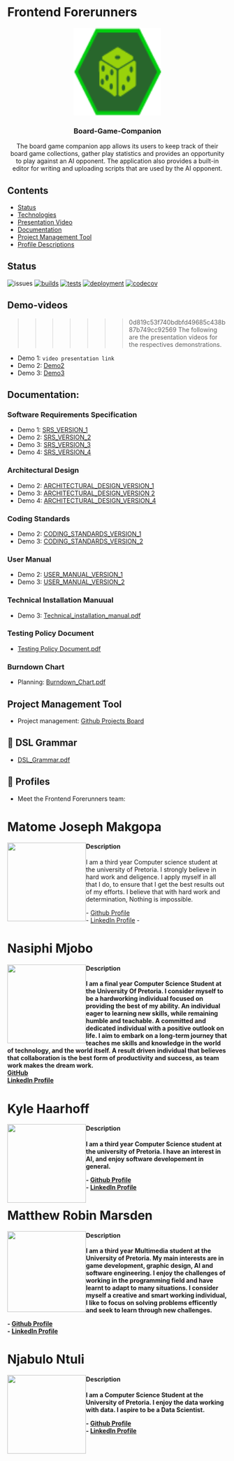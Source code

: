 # Frontend Forerunners

<p align="center">
  <a href="#">
    <img src="apps/client/src/assets/images/logo.png?raw=true" alt="logo" width="200" height="200">
  </a>
</p>

<h3 align="center">Board-Game-Companion</h3>

<p align="center">
The board game companion app allows its users to keep track of their board game collections, gather play statistics and provides an opportunity to play against an AI opponent. The application also provides a built-in editor for writing and uploading scripts that are used by the AI opponent. 
</p>

## Contents
- [Status](#status)
- [Technologies](#technologies)
- [Presentation Video](#demo-videos)
- [Documentation](#documentation)
- [Project Management Tool](#project-management)
- [Profile Descriptions](#profiles)


## Status
![issues](https://img.shields.io/github/issues/COS301-SE-2022/Board-Game-Companion-App?cacheSeconds=3600)
[![builds](https://github.com/COS301-SE-2022/Board-Game-Companion-App/actions/workflows/build.yml/badge.svg)](https://github.com/COS301-SE-2022/Board-Game-Companion-App/actions/workflows/build.yml)
[![tests](https://github.com/COS301-SE-2022/Board-Game-Companion-App/actions/workflows/test.yml/badge.svg)](https://github.com/COS301-SE-2022/Board-Game-Companion-App/actions/workflows/test.yml)
[![deployment](https://github.com/COS301-SE-2022/Board-Game-Companion-App/actions/workflows/deploy-api.yml/badge.svg)](https://github.com/COS301-SE-2022/Board-Game-Companion-App/actions/workflows/deploy-api.yml)
[![codecov](https://codecov.io/gh/COS301-SE-2022/Board-Game-Companion-App/branch/develop/graph/badge.svg?token=DKW9SzCsnW)](https://codecov.io/gh/COS301-SE-2022/Board-Game-Companion-App)

## Demo-videos
>>>>>>> 0d819c53f740bdbfd49685c438b87b749cc92569
The following are the presentation videos for the respectives demonstrations.

  - Demo 1: `video presentation link`
  - Demo 2: [Demo2](https://drive.google.com/file/d/1t2zGrtizNcprd2fO6l9r3JMK6PtmsP1E/view)
  - Demo 3: [Demo3](https://drive.google.com/file/d/1G7nzcxje77nO8GkXfKUC6xlKSYnOvWtW/view?usp=sharing)
  
## Documentation:
### Software Requirements Specification

  - Demo 1: [SRS_VERSION_1](https://drive.google.com/file/d/1tSqVyGHNXzb36830ZCIaFtKOUB1G7sgG/view?usp=sharing)
  - Demo 2: [SRS_VERSION_2](https://github.com/COS301-SE-2022/Board-Game-Companion-App/files/8876302/Capstone_SRS.pdf)
  - Demo 3: [SRS_VERSION_3](https://github.com/COS301-SE-2022/Board-Game-Companion-App/files/9219045/Frontend_Forerunners_SRS_V3.pdf)
  - Demo 4: [SRS_VERSION_4](https://github.com/Joseph-Makgopa/Board-Game-Companion-App/files/9679133/Capstone_SRS.pdf)

### Architectural Design
  - Demo 2: [ARCHITECTURAL_DESIGN_VERSION_1](https://github.com/COS301-SE-2022/Board-Game-Companion-App/files/8876323/Capstone_Architectural_Design.pdf)
  - Demo 3: [ARCHITECTURAL_DESIGN_VERSION 2](https://github.com/COS301-SE-2022/Board-Game-Companion-App/files/9217163/Frontend.Forerunners.Architectural.Design.pdf)
  - Demo 4: [ARCHITECTURAL_DESIGN_VERSION_4](https://github.com/Joseph-Makgopa/Board-Game-Companion-App/files/9679141/Capstone_Architectural_Design.pdf)

 
### Coding Standards
  - Demo 2: [CODING_STANDARDS_VERSION_1](https://github.com/COS301-SE-2022/Board-Game-Companion-App/files/8877387/Coding.Standards.pdf)
  - Demo 3: [CODING_STANDARDS_VERSION_2](https://github.com/COS301-SE-2022/Board-Game-Companion-App/files/8877387/Coding.Standards.pdf)

### User Manual
  - Demo 2: [USER_MANUAL_VERSION_1](https://github.com/COS301-SE-2022/Board-Game-Companion-App/files/9215717/FrontendForerunners.User.Manual.pdf)
  - Demo 3: [USER_MANUAL_VERSION_2](https://github.com/COS301-SE-2022/Board-Game-Companion-App/files/9215908/FrontendForerunners.User.Manual.pdf)

### Technical Installation Manuual
  - Demo 3: [Technical_installation_manual.pdf](https://github.com/COS301-SE-2022/Board-Game-Companion-App/files/9217137/Technical_installation_manual.pdf)
  
### Testing Policy Document 
  - [Testing Policy Document.pdf](https://github.com/COS301-SE-2022/Board-Game-Companion-App/files/9681418/Testing.Policy.Document.pdf)


### Burndown Chart 
  - Planning: [Burndown_Chart.pdf](https://github.com/COS301-SE-2022/Board-Game-Companion-App/files/8883407/Burndown_Chart.pdf)

## Project Management Tool
  - Project management: [Github Projects Board](https://github.com/COS301-SE-2022/Board-Game-Companion-App/projects/1)

## :memo: DSL Grammar 
- [DSL_Grammar.pdf](https://github.com/COS301-SE-2022/Board-Game-Companion-App/files/9680530/DSL_Grammar.pdf)


## :game_die: Profiles
  - Meet the Frontend Forerunners team:

<h1><b>Matome Joseph Makgopa</b></h1>
<img align="left" src="https://user-images.githubusercontent.com/93937047/168194550-fabcbc9a-2554-418f-b4eb-8ffbebfcf59f.jpeg" width="180" height="180" />
<h4>Description</h4>
I am a third year Computer science student at the university of Pretoria. I strongly believe in hard work and deligence. I apply myself in all that I do, to ensure that I get the best results out of my efforts. I believe that with hard work and determination, Nothing is impossible. 
<p></p>
- <a href="https://github.com/Joseph-Makgopa">Github Profile</a> <br/>
- <a href="https://www.linkedin.com/in/matome-makgopa-828822170">LinkedIn Profile</a>
- <br>

<h1><b>Nasiphi Mjobo<b></h1>

<img align="left" src="https://user-images.githubusercontent.com/93937047/167927158-3b0a4fb8-e2e9-4289-b3c5-00da5767dde2.jpeg" width="180" height="180" />
  <h4>Description</h4>
  I am a final year Computer Science Student at the University Of Pretoria. I consider myself to be a hardworking individual focused on providing the best of my ability. 
  An individual eager to learning new skills, while remaining humble and teachable. A committed and dedicated individual with a positive outlook on life. I aim to embark on a long-term journey that teaches me skills and knowledge in the world of technology, and the world itself. 
 A result driven individual that believes that collaboration is the best form of productivity and success, as team work makes the dream work. <br/>
  <a href="https://github.com/NasiphiM">GitHub</a><br/>
  <a href="www.linkedin.com/in/nasiphi-mjobo-420483204">LinkedIn Profile</a>
 
<h1><b>Kyle Haarhoff</b></h1>
<img align="left" src="https://user-images.githubusercontent.com/93937047/168194872-50a85901-0c0f-4139-b692-bbefa704e67b.PNG"width="180" height="180" />
  <p></p>
<h4>Description</h4>
  I am a third year Computer Science student at the university of Pretoria.
  I have an interest in AI, and enjoy software developement in general.
  <p></p>
- <a href="https://github.com/KyleHaarhoff">Github Profile</a> <br/>
- <a href="https://www.linkedin.com/in/kyle-haarhoff-7b2265239/">LinkedIn Profile</a>
  
  <h1><b>Matthew Robin Marsden</b></h1>
  <img align="left" src="https://user-images.githubusercontent.com/93937047/168195045-c6339657-fdfa-45b7-b2c2-ae4a2625bcbc.jpeg" width="180" height="185" />

  <h4>Description</h4>
    I am a third year Multimedia student at the University of Pretoria.
    My main interests are in game development, graphic  design, AI and software engineering. I enjoy the challenges of working in the programming field and       have learnt to adapt to many situations. I consider myself a creative and smart working individual, I like to focus on solving problems efficently and seek to learn through new challenges. <p></p>
  - <a href = "https://github.com/MatthewRobinMarsden">Github Profile</a> <br />
  - <a href = "https://www.linkedin.com/in/matthew-marsden-081138210/">LinkedIn Profile</a>
  
  <h1><b>Njabulo Ntuli<b></h1>
    <img align="left" src="https://user-images.githubusercontent.com/93937047/168195313-c12b999b-0d54-4a0d-88cd-f3a6113eba53.jpeg" width="180" height="180" />

  <h4>Description</h4>
    I am a Computer Science Student at the University of Pretoria. I enjoy the data working with data. I aspire to be a Data Scientist.
  <p></p>
  - <a href = "https://github.com/QabaNjabulo">Github Profile</a> <br />
  - <a href = "https://www.linkedin.com/in/njabulo-ntuli-a195b1229/">LinkedIn Profile</a>
